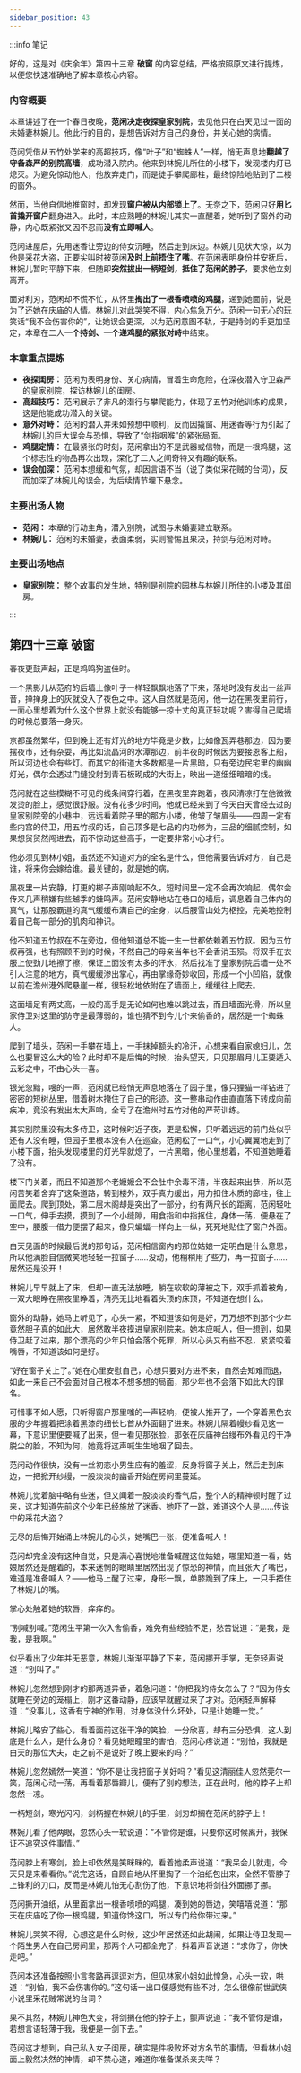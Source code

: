 ```yaml
---
sidebar_position: 43
---
```


:::info 笔记

好的，这是对《庆余年》第四十三章 **破窗** 的内容总结，严格按照原文进行提炼，以便您快速准确地了解本章核心内容。

### **内容概要**

本章讲述了在一个春日夜晚，**范闲决定夜探皇家别院**，去见他只在白天见过一面的未婚妻林婉儿。他此行的目的，是想告诉对方自己的身份，并关心她的病情。

范闲凭借从五竹处学来的高超技巧，像“叶子”和“蜘蛛人”一样，悄无声息地**翻越了守备森严的别院高墙**，成功潜入院内。他来到林婉儿所住的小楼下，发现楼内灯已熄灭。为避免惊动他人，他放弃走门，而是徒手攀爬廊柱，最终惊险地贴到了二楼的窗外。

然而，当他自信地推窗时，却发现**窗户被从内部锁上了**。无奈之下，范闲只好**用匕首撬开窗户**翻身进入。此时，本应熟睡的林婉儿其实一直醒着，她听到了窗外的动静，内心既紧张又因不忍而**没有立即喊人**。

范闲进屋后，先用迷香让旁边的侍女沉睡，然后走到床边。林婉儿见状大惊，以为他是采花大盗，正要尖叫时被范闲**及时上前捂住了嘴**。在范闲表明身份并安抚后，林婉儿暂时平静下来，但随即**突然拔出一柄短剑，抵住了范闲的脖子**，要求他立刻离开。

面对利刃，范闲却不慌不忙，从怀里**掏出了一根香喷喷的鸡腿**，递到她面前，说是为了还她在庆庙的人情。林婉儿对此哭笑不得，内心焦急万分。范闲一句无心的玩笑话“我不会伤害你的”，让她误会更深，以为范闲意图不轨，于是持剑的手更加坚定，本章在二人**一个持剑、一个递鸡腿的紧张对峙**中结束。

### **本章重点提炼**

*   **夜探闺房：** 范闲为表明身份、关心病情，冒着生命危险，在深夜潜入守卫森严的皇家别院，探访林婉儿的闺房。
*   **高超技巧：** 范闲展示了非凡的潜行与攀爬能力，体现了五竹对他训练的成果，这是他能成功潜入的关键。
*   **意外对峙：** 范闲的潜入并未如预想中顺利，反而因撬窗、用迷香等行为引起了林婉儿的巨大误会与恐惧，导致了“剑指咽喉”的紧张局面。
*   **鸡腿定情：** 在最紧张的时刻，范闲拿出的不是武器或信物，而是一根鸡腿，这个标志性的物品再次出现，深化了二人之间奇特又有趣的联系。
*   **误会加深：** 范闲本想缓和气氛，却因言语不当（说了类似采花贼的台词），反而加深了林婉儿的误会，为后续情节埋下悬念。

### **主要出场人物**

*   **范闲：** 本章的行动主角，潜入别院，试图与未婚妻建立联系。
*   **林婉儿：** 范闲的未婚妻，表面柔弱，实则警惕且果决，持剑与范闲对峙。

### **主要出场地点**

*   **皇家别院：** 整个故事的发生地，特别是别院的园林与林婉儿所住的小楼及其闺房。

:::

## 第四十三章 **破窗**

春夜更鼓声起，正是鸡鸣狗盗佳时。

一个黑影儿从范府的后墙上像叶子一样轻飘飘地落了下来，落地时没有发出一丝声音，掸掸身上的灰就没入了夜色之中。这人自然就是范闲，他一边在黑夜里前行，一面心里想着为什么这个世界上就没有能够一掠十丈的真正轻功呢？害得自己爬墙的时候总要落一身灰。

京都虽然繁华，但到晚上还有灯光的地方毕竟是少数，比如像瓦弄巷那边，因为要摆夜市，还有杂耍，再比如流晶河的水潭那边，前半夜的时候因为要接恩客上船，所以河边也会有些灯。而其它的街道大多数都是一片黑暗，只有旁边民宅里的幽幽灯光，偶尔会透过门缝投射到青石板砌成的大街上，映出一道细细暗暗的线。

范闲就在这些模糊不可见的线条间穿行着，在黑夜里奔跑着，夜风清凉打在他微微发烫的脸上，感觉很舒服。没有花多少时间，他就已经来到了今天白天曾经去过的皇家别院旁的小巷中，远远看着院子里的那方小楼，他皱了皱眉头——四周一定有些内宫的侍卫，用五竹叔的话，自己顶多是七品的内功修为，三品的细腻控制，如果想贸贸然闯进去，而不惊动这些高手，一定要非常小心才行。

他必须见到林小姐，虽然还不知道对方的全名是什么，但他需要告诉对方，自己是谁，将来你会嫁给谁。最关键的，就是她的病。

黑夜里一片安静，打更的梆子声刚响起不久，短时间里一定不会再次响起，偶尔会传来几声稍嫌有些越季的蛙鸣声。范闲安静地站在巷口的墙后，调息着自己体内的真气，让那股霸道的真气缓缓布满自己的全身，以后腰雪山处为枢控，完美地控制着自己每一部分的肌肉和神识。

他不知道五竹叔在不在旁边，但他知道总不能一生一世都依赖着五竹叔。因为五竹叔再强，也有照顾不到的时候，不然自己的母亲当年也不会香消玉殒。将双手在衣服上使劲儿地擦了擦，保证上面没有太多的汗水，然后找准了皇家别院后墙一处不引人注意的地方，真气缓缓渗出掌心，再由掌缘奇妙收回，形成一个小凹陷，就像以前在澹州港外爬悬崖一样，很轻松地依附在了墙面上，缓缓往上爬去。

这面墙足有两丈高，一般的高手是无论如何也难以跳过去，而且墙面光滑，所以皇家侍卫对这里的防守是最薄弱的，谁也猜不到今儿个来偷香的，居然是一个蜘蛛人。

爬到了墙头，范闲一手攀在墙上，一手抹掉额头的冷汗，心想来看自家媳妇儿，怎么也要冒这么大的险？此时却不是后悔的时候，抬头望天，只见那眉月儿正要遁入云彩之中，不由心头一喜。

银光忽黯，嗖的一声，范闲就已经悄无声息地落在了园子里，像只狸猫一样钻进了密密的短树丛里，借着树木掩住了自己的形迹。这一整串动作由直直落下转成向前疾冲，竟没有发出太大声响，全亏了在澹州时五竹对他的严苛训练。

其实别院里没有太多侍卫，这时候时近子夜，更是松懈，只听着远远的前门处似乎还有人没有睡，但园子里根本没有人在巡查。范闲松了一口气，小心翼翼地走到了小楼下面，抬头发现楼里的灯光早就熄了，一片黑暗，他心里想着，不知道她睡着了没有。

楼下门关着，而且不知道那个老嬷嬷会不会肚中余毒不清，半夜起来出恭，所以范闲苦笑着舍弃了这条道路，转到楼外，双手真力缓出，用力扣住木质的廊柱，往上面爬去。爬到顶处，第二层木阁却是突出了一部分，约有两尺长的距离，范闲轻吐一口气，伸手去摸，摸到了一个小缝隙，用食指和中指抠住，身体一荡，便悬在了空中，腰腹一借力便摆了起来，像只蝙蝠一样向上一纵，死死地贴住了窗户外面。

白天见面的时候最后说的那句话，范闲相信窗内的那位姑娘一定明白是什么意思，所以他满脸自信微笑地轻轻一拉窗子……没动，他稍稍用了些力，再一拉窗子……居然还是没开！

林婉儿早早就上了床，但却一直无法放睡，躺在软软的薄被之下，双手抓着被角，一双大眼睁在黑夜里睁着，清亮无比地看着头顶的床顶，不知道在想什么。

窗外的动静，她马上听见了，心头一紧，不知道该如何是好，万万想不到那个少年竟然胆子真的如此大，居然敢半夜摸进皇家别院来。她本应喊人，但一想到，如果侍卫赶了过来，那个漂亮的少年只怕会落个死罪，所以心头又有些不忍，紧紧咬着嘴唇，不知道该如何是好。

“好在窗子关上了。”她在心里安慰自己，心想只要对方进不来，自然会知难而退，如此一来自己不会面对自己根本不想多想的局面，那少年也不会落下如此大的罪名。

可惜事不如人愿，只听得窗户那里嗤的一声轻响，便被人推开了，一个穿着黑色衣服的少年握着把涂着黑漆的细长匕首从外面翻了进来。林婉儿隔着幔纱看见这一幕，下意识里便要喊了出来，但一看见那张脸，那张在庆庙神台缦布外看见的干净脱尘的脸，不知为何，她竟将这声喊生生地咽了回去。

范闲动作很快，没有一丝初恋小男生应有的羞涩，反身将窗子关上，然后走到床边，一把掀开纱缦，一股淡淡的幽香开始在房间里蔓延。

林婉儿觉着脑中略有些迷，但又闻着一股淡淡的香气后，整个人的精神顿时醒了过来，这才知道先前这个少年已经施放了迷香。她吓了一跳，难道这个人是……传说中的采花大盗？

无尽的后悔开始涌上林婉儿的心头，她嘴巴一张，便准备喊人！

范闲却完全没有这种自觉，只是满心喜悦地准备喊醒这位姑娘，哪里知道一看，姑娘居然还是醒着的，本来迷惘的眼睛里居然出现了惊恐的神情，而且张大了嘴巴，难道是准备喊人？——他马上醒了过来，身形一飘，单膝跪到了床上，一只手捂住了林婉儿的嘴。

掌心处触着她的软唇，痒痒的。

“别喊别喊。”范闲生平第一次入舍偷香，难免有些经验不足，愁苦说道：“是我，是我，是我啊。”

似乎看出了少年并无恶意，林婉儿渐渐平静了下来，范闲挪开手掌，无奈轻声说道：“别叫了。”

林婉儿忽然想到刚才的那两道异香，着急问道：“你把我的侍女怎么了？”因为侍女就睡在旁边的笼榻上，刚才这番动静，应该早就醒过来了才对。范闲轻声解释道：“没事儿，这香有宁神的作用，对身体没什么坏处，只是让她睡一觉。”

林婉儿略安了些心，看着面前这张干净的笑脸，一分欣喜，却有三分恐惧，这人到底是什么人，是什么身份？看见她眼瞳里的害怕，范闲心疼说道：“别怕，我就是白天的那位大夫，走之前不是说好了晚上要来的吗？”

林婉儿忽然嫣然一笑道：“你不是让我把窗子关好吗？”看见这清丽佳人忽然莞尔一笑，范闲心动一荡，再看着那唇瓣儿，便有了别的想法，正在此时，他的脖子上却忽然一凉。

一柄短剑，寒光闪闪，剑柄握在林婉儿的手里，剑刃却搁在范闲的脖子上！

林婉儿看了他两眼，忽然心头一软说道：“不管你是谁，只要你这时候离开，我保证不追究这件事情。”

范闲脖上有寒剑，脸上却依然是笑眯眯的，看着她柔声说道：“我呆会儿就走，今天只是来看看你。”说完这话，自顾自地从怀里掏了一个油纸包出来，全然不管脖子上锋利的刀口，反而是林婉儿怕无心割伤了他，下意识地将剑往外面挪了挪。

范闲撕开油纸，从里面拿出一根香喷喷的鸡腿，凑到她的唇边，笑嘻嘻说道：“那天在庆庙吃了你一根鸡腿，知道你馋这口，所以专门给你带过来。”

林婉儿哭笑不得，心想这是什么时候，这少年居然还如此胡闹，如果让侍卫发现一个陌生男人在自己房间里，那两个人可都全完了，抖着声音说道：“求你了，你快走吧。”

范闲本还准备按照小言套路再逗逗对方，但见林家小姐如此惶急，心头一软，哄道：“别怕，我不会伤害你的。”这句话一出口便感觉有些不对，怎么很像前世武侠小说里采花贼常说的台词？

果不其然，林婉儿神色大变，将剑搁在他的脖子上，颤声说道：“我不管你是谁，若想言语轻薄于我，我便是一剑下去。”

范闲这才想到，自己私入女子闺房，确实是件极败坏对方名节的事情，但看林小姐面上毅然决然的神情，却不禁心道，难道你准备谋杀亲夫咩？

